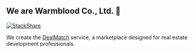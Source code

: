## We are Warmblood Co., Ltd. 👋

[![StackShare](http://img.shields.io/badge/tech-stack-0690fa.svg?style=flat)](https://stackshare.io/warmblood/dealmatch)

We create the [DealMatch]() service, a marketplace designed for real estate development professionals.

<!--

**Here are some ideas to get you started:**

🙋‍♀️ A short introduction - what is your organization all about?
🌈 Contribution guidelines - how can the community get involved?
👩‍💻 Useful resources - where can the community find your docs? Is there anything else the community should know?
🍿 Fun facts - what does your team eat for breakfast?
🧙 Remember, you can do mighty things with the power of [Markdown](https://docs.github.com/github/writing-on-github/getting-started-with-writing-and-formatting-on-github/basic-writing-and-formatting-syntax)
-->
